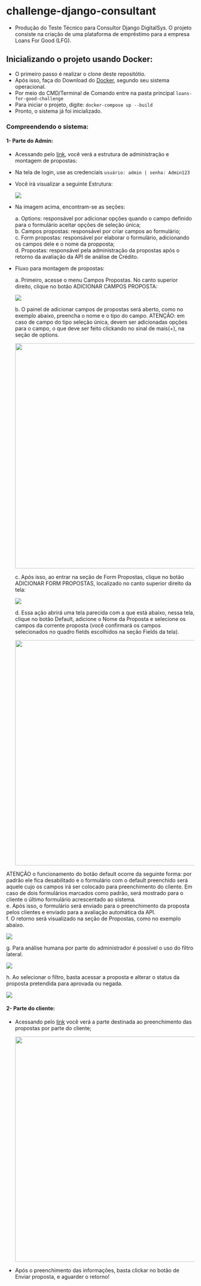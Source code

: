 # challenge-django-consultant
- Produção do Teste Técnico para Consultor Django DigitalSys. O projeto consiste na criação de uma plataforma de empréstimo para a empresa Loans For Good (LFG).

## Inicializando o projeto usando Docker:

- O primeiro passo é realizar o clone deste repositótio.
- Após isso, faça do Download do [Docker](https://www.docker.com/products/docker-desktop/), segundo seu sistema operacional.
- Por meio do CMD/Terminal de Comando entre na pasta principal
``
loans-for-good-challenge
``
- Para iniciar o projeto, digite:
  ``
  docker-compose up --build
  ``
- Pronto, o sistema já foi inicializado.

### Compreendendo o sistema:
#### 1- Parte do Admin:
 - Acessando pelo [link](http://localhost:8000/admin/), você verá a estrutura de administração e montagem de propostas:
 - Na tela de login, use as credenciais `usuário: admin | senha: Admin123`
 - Você irá visualizar a seguinte Estrutura:
   <p float="center">
     <img src="https://github.com/thaazevedo/loans-for-good-challenge/assets/76017955/0e5193db-4d74-46cc-b561-4fb7a7d493d7">
   </p>
 - Na imagem acima, encontram-se as seções:
   
    a. Options: responsável por adicionar opções quando o campo definido para o formulário aceitar opções de seleção única;<br>
    b. Campos propostas: responsável por criar campos ao formulário;<br>
    c. Form propostas: responsável por elaborar o formulário, adicionando os campos dele e o nome da propposta;<br>
    d. Propostas: responsável pela administração da propostas após o retorno da avaliação da API de análise de Crédito.

 - Fluxo para montagem de propostas:

    a. Primeiro, acesse o menu Campos Propostas. No canto superior direito, clique no botão ADICIONAR CAMPOS PROPOSTA:
    <p float="center">
      <img src="https://github.com/thaazevedo/loans-for-good-challenge/assets/76017955/4874f574-f00e-4398-b346-8edf50333c27">
    </p> 
    b. O painel de adicionar campos de propostas será aberto, como no exemplo abaixo, preencha o nome e o tipo do campo. ATENÇÃO: em caso de campo do tipo seleção única, devem ser adicionadas opções para o campo, o que deve ser feito clickando no sinal de mais(+), na seção de options.
    <p float="center">
     <img width="600px" src="https://github.com/thaazevedo/loans-for-good-challenge/assets/76017955/03f2fb7d-bf51-4751-9705-9d39a4ecae97">
    </p> 
    
    c. Após isso, ao entrar na seção de Form Propostas, clique no botão ADICIONAR FORM PROPOSTAS, localizado no canto superior direito da tela:
    <p float="center">
     <img src="https://github.com/thaazevedo/loans-for-good-challenge/assets/76017955/78c56143-5465-48fa-bcdd-0a3830bbf64c">
    </p>
    d. Essa ação abrirá uma tela parecida com a que está abaixo, nessa tela, clique no botão Default, adicione o Nome da Proposta e selecione os campos da corrente proposta (você confirmará os campos selecionados no quadro fields escolhidos na seção Fields da tela).
    <p float="center">
     <img width="600px" src="https://github.com/thaazevedo/loans-for-good-challenge/assets/76017955/cb9bbc32-29f5-4b8d-b0f4-531aa3939832">
    </p> 
ATENÇÃO o funcionamento do botão default ocorre da seguinte forma: por padrão ele fica desabilitado e o formulário com o default preenchido será aquele cujo os campos irá ser colocado para preenchimento do cliente. Em caso de dois formulários marcados como padrão, será mostrado para o cliente o último formulário acrescentado ao sistema.<br>
    e. Após isso, o formulário será enviado para o  preenchimento da proposta pelos clientes e enviado para a avaliação automática da API.<br>
    f. O retorno será visualizado na seção de Propostas, como no exemplo abaixo. 
    <p float="center">
     <img src="https://github.com/thaazevedo/loans-for-good-challenge/assets/76017955/98833c7d-2869-4f42-a02f-6c9ac1aeaa4f">
    </p>
    g. Para análise humana por parte do administrador é possível o uso do filtro lateral. 
    <p float="center">
     <img src="https://github.com/thaazevedo/loans-for-good-challenge/assets/76017955/5ac3af62-650d-4809-b832-ce4df549be52">
    </p>
    h. Ao selecionar o filtro, basta acessar a proposta e alterar o status da proposta pretendida para aprovada ou negada.
    <p float="center">
     <img src="https://github.com/thaazevedo/loans-for-good-challenge/assets/76017955/cd76e057-94c2-40c5-9c2f-242f9dd0d3e7">
    </p>


#### 2- Parte do cliente:
 - Acessando pelo [link](http://localhost:8000/) você verá a parte destinada ao preenchimento das propostas por parte do cliente;
   <p float="center">
     <img width="600px" src="https://github.com/thaazevedo/loans-for-good-challenge/assets/76017955/1b2285f8-d48c-4446-a81e-9afaeb17522c">
   </p>
 - Após o preenchimento das informações, basta clickar no botão de Enviar proposta, e aguarder o retorno!
